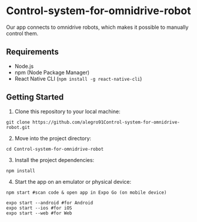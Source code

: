 # Control-system-for-omnidrive-robot

Our app connects to omnidrive robots, which makes it possible
to manually control them.

## Requirements

- Node.js
- npm (Node Package Manager)
- React Native CLI (`npm install -g react-native-cli`)

## Getting Started

1. Clone this repository to your local machine:

```
git clone https://github.com/alegro91Control-system-for-omnidrive-robot.git
```

2. Move into the project directory:

```
cd Control-system-for-omnidrive-robot
```

3. Install the project dependencies:

```
npm install
```

4. Start the app on an emulator or physical device:

```
npm start #scan code & open app in Expo Go (on mobile device)

expo start --android #for Android
expo start --ios #for iOS
expo start --web #for Web
```
